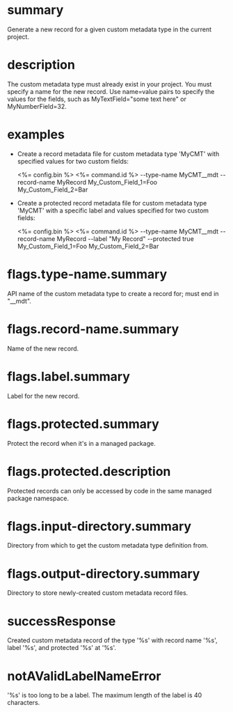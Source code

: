 # summary

Generate a new record for a given custom metadata type in the current project.

# description

The custom metadata type must already exist in your project. You must specify a name for the new record. Use name=value pairs to specify the values for the fields, such as MyTextField="some text here" or MyNumberField=32.

# examples

- Create a record metadata file for custom metadata type 'MyCMT' with specified values for two custom fields:

  <%= config.bin %> <%= command.id %> --type-name MyCMT__mdt --record-name MyRecord My_Custom_Field_1=Foo My_Custom_Field_2=Bar

- Create a protected record metadata file for custom metadata type 'MyCMT' with a specific label and values specified for two custom fields:

  <%= config.bin %> <%= command.id %> --type-name MyCMT__mdt --record-name MyRecord --label "My Record" --protected true My_Custom_Field_1=Foo My_Custom_Field_2=Bar

# flags.type-name.summary

API name of the custom metadata type to create a record for; must end in "__mdt".

# flags.record-name.summary

Name of the new record.

# flags.label.summary

Label for the new record.

# flags.protected.summary

Protect the record when it's in a managed package.

# flags.protected.description

Protected records can only be accessed by code in the same managed package namespace.

# flags.input-directory.summary

Directory from which to get the custom metadata type definition from.

# flags.output-directory.summary

Directory to store newly-created custom metadata record files.

# successResponse

Created custom metadata record of the type '%s' with record name '%s', label '%s', and protected '%s' at '%s'.

# notAValidLabelNameError

'%s' is too long to be a label. The maximum length of the label is 40 characters.
